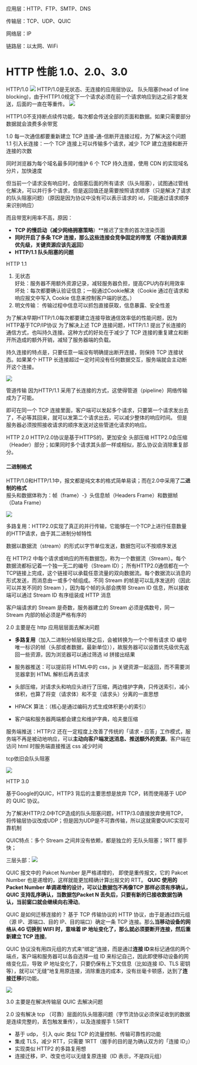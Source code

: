 应用层：HTTP、FTP、SMTP、DNS

传输层：TCP、UDP、QUIC

网络层：IP

链路层：以太网、WiFi

# HTTP 性能 1.0、2.0、3.0

HTTP/1.0
![](../../public/HTTP%20性能-20240702202645224.jpg)
HTTP/1.0是无状态、无连接的应用层协议。
队头阻塞(head of line blocking)，由于HTTP1.0规定下一个请求必须在前一个请求响应到达之前才能发送，后面的一直在等重传。
![](../../public/HTTP%20性能-20240702202742862.jpg)


HTTP1.0不支持断点续传功能，每次都会传送全部的页面和数据。如果只需要部分数据就会浪费多余带宽

1.0 每一次通信都要重新建立 TCP 连接-通-信断开连接过程，为了解决这个问题 1.1 引入长连接：一个 TCP 连接上可以传输多个请求，减少 TCP 建立连接和断开连接的次数

同时浏览器为每个域名最多同时维护 6 个 TCP 持久连接，使用 CDN 的实现域名分片，加快速度

但当前一个请求没有响应时，会阻塞后面的所有请求（队头阻塞），试图通过管线化解决，可以并行多个请求，但是返回值还是需要按照请求顺序（只是解决了请求的队头阻塞问题）（原因是因为协议中没有可以表示请求的 id，只能通过请求顺序来识别响应）

而且带宽利用率不高，原因：

- **TCP 的慢启动（减少网络拥塞策略**）**推迟了宝贵的首次渲染页面
- **同时开启了多条 TCP 连接，那么这些连接会竞争固定的带宽（不能协调资源优先级，关键资源应该先返回）**
- **HTTP/1.1 队头阻塞的问题**


HTTP 1.1

1. 无状态  
    好处：服务器不用额外资源记录，减轻服务器负担，提高CPU内存利用效率  
    坏处：每次都要确认验证信息；一般通过Cookie解决（Cookie 通过在请求和响应报文中写入 Cookie 信息来控制客户端的状态。）
2. 明文传输： 传输过程中信息可以抓包直接获取，信息暴露、安全性差

为了解决早期HTTP/1.0每次都要建立连接导致通信效率低的性能问题，因为HTTP基于TCP/IP协议
为了解决上述 TCP 连接问题，HTTP/1.1 提出了长连接的通信方式，也叫持久连接。这种方式的好处在于减少了 TCP 连接的重复建立和断开所造成的额外开销，减轻了服务器端的负载。

持久连接的特点是，只要任意一端没有明确提出断开连接，则保持 TCP 连接状态。如果某个 HTTP 长连接超过一定时间没有任何数据交互，服务端就会主动断开这个连接。

![](../../public/HTTP%20性能-20240702203148204.jpg)


管道传输
因为HTTP/1.1 采用了长连接的方式，这使得管道（pipeline）网络传输成为了可能。

即可在同一个 TCP 连接里面，客户端可以发起多个请求，只要第一个请求发出去了，不必等其回来，就可以发第二个请求出去，可以减少整体的响应时间。
但是服务器必须按照接收请求的顺序发送对这些管道化请求的响应。


HTTP 2.0
HTTP/2.0协议是基于HTTPS的，更加安全
头部压缩 HTTP2.0会压缩（Header）部分；如果同时多个请求其头部一样或相似，那么协议会消除重复部分。

#### 二进制格式

HTTP/1.0和HTTP/1.1中，报文都是纯文本的格式简单易读；而在2.0中采用了**二进制的格式**  
报头和数据体称为：帧（frame）-》头信息帧（Headers Frame）和数据帧（Data Frame）

![](../../public/HTTP%20性能-20240702202705601.jpg)

多路复用：HTTP2.0实现了真正的并行传输，它能够在一个TCP上进行任意数量的HTTP请求，由于其二进制分帧特性

数据以数据流（stream）的形式以字节单位发送，数据包可以不按顺序发送

在 HTTP/2 中每个请求或响应的所有数据包，称为一个数据流（Stream）。每个数据流都标记着一个独一无二的编号（Stream ID）；
所有HTTP2.0通信都在一个TCP链接上完成，这个链接可以承载任意流量的双向数据流。每个数据流以消息的形式发送，而消息由一或多个帧组成。不同 Stream 的帧是可以乱序发送的（因此可以并发不同的 Stream ），因为每个帧的头部会携带 Stream ID 信息，所以接收端可以通过 Stream ID 有序组装成 HTTP 消息

客户端请求的 Stream 是奇数，服务器建立的 Stream 必须是偶数号，同一 Stream 内部的帧必须是严格有序的

2.0 主要是在 http 应用层层面去解决问题

- **多路复用**（加入二进制分帧层处理之后，会被转换为一个个带有请求 ID 编号唯一标识的帧（头部或者数据，最新单位）），故服务器可以设置优先级优先返回一些资源，因为浏览器可以通过筛选 id 拼接出结果
- 服务器推送：可以提前将 HTML中的 css，js 关键资源一起返回，而不需要浏览器拿到 HTML 解析后再去请求
- 头部压缩，对请求头和响应头进行了压缩，两边维护字典，只传送索引，减小体积，也算了将变（请求体）和不变（请求头）分离的一直思想

- HPACK 算法：（核心是通过编码方式生成体积更小的索引）
- 客户端和服务器两端都会建立和维护字典，哈夫曼压缩

服务端推送：HTTP/2 还在一定程度上改善了传统的「请求 - 应答」工作模式，服务端不再是被动地响应，可以**主动向客户端发送消息、推送额外的资源**。客户端在访问 html 时服务端直接推送 css 减少时间

tcp依旧会队头阻塞

![](../../public/HTTP%20性能-20240702202757163.jpg)

HTTP 3.0

基于Google的QUIC，HTTP3 背后的主要思想是放弃 TCP，转而使用基于 UDP 的 QUIC 协议。

为了解决HTTP/2.0中TCP造成的队头阻塞问题，HTTP/3.0直接放弃使用TCP，将传输层协议改成UDP；但是因为UDP是不可靠传输，所以这就需要QUIC实现可靠机制

QUIC特点：多个 Stream 之间并没有依赖，都是独立的 无队头阻塞；1RTT 握手快；

三层头部：![](../../public/HTTP%20性能-20240702203720887.jpg)

QUIC 报文中的 Pakcet Number 是严格递增的， 即使是重传报文，它的 Pakcet Number 也是递增的，这样就能更加精确计算出报文的 RTT。
**QUIC 使用的 Packet Number 单调递增的设计，可以让数据包不再像TCP 那样必须有序确认，QUIC 支持乱序确认，当数据包Packet N 丢失后，只要有新的已接收数据包确认，当前窗口就会继续向右滑动**。

QUIC 是如何迁移连接的？
基于 TCP 传输协议的 HTTP 协议，由于是通过四元组（源 IP、源端口、目的 IP、目的端口）确定一条 TCP 连接。那么**当移动设备的网络从 4G 切换到 WIFI 时，意味着 IP 地址变化了，那么就必须要断开连接，然后重新建立 TCP 连接**。

QUIC 协议没有用四元组的方式来“绑定”连接，而是通过**连接 ID**来标记通信的两个端点，客户端和服务器可以各自选择一组 ID 来标记自己，因此即使移动设备的网络变化后，导致 IP 地址变化了，只要仍保有上下文信息（比如连接 ID、TLS 密钥等），就可以“无缝”地复用原连接，消除重连的成本，没有丝毫卡顿感，达到了**连接迁移**的功能。

![](../../public/HTTP%20性能-20240702202808029.jpg)

3.0 主要是在解决传输层 QUIC 去解决问题

2.0 没有解决 tcp （可靠）层面的队头阻塞问题（字节流协议必须保证收到的数据是连续完整的，丢包触发重传），以及连接握手 1.5RTT

- 基于 udp， 引入 quic 类似 TCP 的流量控制、传输可靠性的功能
- 集成 TLS，减少 RTT，只需要 1RTT（握手的目的是为确认双方的「连接 ID」）
- 实现类似 HTTP2 的多路复用想
- 连接迁移，IP、改变也可以无缝复原连接（ID 表示，不是四元组）